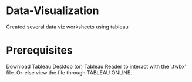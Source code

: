 # Data-Visualization
Created several data viz worksheets using tableau


# Prerequisites
Download Tableau Desktop (or) Tableau Reader to interact with the '.twbx' file.
Or-else view the file through TABLEAU ONLINE.
